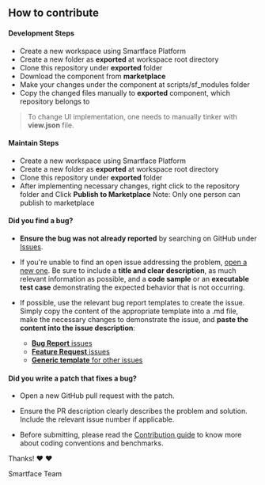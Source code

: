 ## How to contribute

#### **Development Steps**

* Create a new workspace using Smartface Platform
* Create a new folder as **exported** at workspace root directory
* Clone this repository under **exported** folder
* Download the component from **marketplace**
* Make your changes under the component at scripts/sf_modules folder
* Copy the changed files manually to **exported** component, which repository belongs to

> To change UI implementation, one needs to manually tinker with **view.json** file.

#### **Maintain Steps**

* Create a new workspace using Smartface Platform
* Create a new folder as **exported** at workspace root directory
* Clone this repository under **exported** folder
* After implementing necessary changes, right click to the repository folder and Click **Publish to Marketplace** Note: Only one person can publish to marketplace

#### **Did you find a bug?**

* **Ensure the bug was not already reported** by searching on GitHub under [Issues](https://github.com/smartface/component-materialtextbox/issues).

* If you're unable to find an open issue addressing the problem, [open a new one](https://github.com/smartface/component-materialtextbox/issues/new). Be sure to include a **title and clear description**, as much relevant information as possible, and a **code sample** or an **executable test case** demonstrating the expected behavior that is not occurring.

* If possible, use the relevant bug report templates to create the issue. Simply copy the content of the appropriate template into a .md file, make the necessary changes to demonstrate the issue, and **paste the content into the issue description**:
  * [**Bug Report** issues](https://github.com/smartface/component-materialtextbox/blob/master/.github/ISSUE_TEMPLATE/bug_report.md)
  * [**Feature Request** issues](https://github.com/smartface/component-materialtextbox/blob/master/.github/ISSUE_TEMPLATE/feature_request.md)
  * [**Generic template** for other issues](https://github.com/smartface/component-materialtextbox/blob/master/.github/ISSUE_TEMPLATE/custom.md)

#### **Did you write a patch that fixes a bug?**

* Open a new GitHub pull request with the patch.

* Ensure the PR description clearly describes the problem and solution. Include the relevant issue number if applicable.

* Before submitting, please read the [Contribution guide](https://github.com/smartface/component-materialtextbox/blob/master/contributing.md) to know more about coding conventions and benchmarks.

Thanks! :heart: :heart:

Smartface Team
